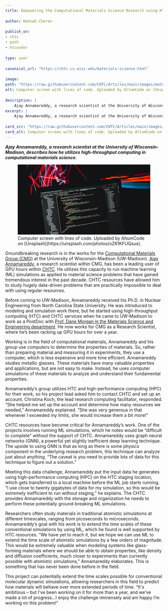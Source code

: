```yaml
---
title: Empowering the Computational Materials Science Research using HTC

author: Hannah Cheren

publish_on:
- chtc
- path
- htcondor

type: user

canonical_url: "https://chtc.cs.wisc.edu/materials-science.html"

image:
path: "https://raw.githubusercontent.com/CHTC/Articles/main/images/materials-science.jpg"
alt: Computer screen with lines of code. Uploaded by AltumCode on [Unsplash](https://unsplash.com/photos/oZ61KFUQsus).

description: |
    Ajay Annamareddy, a research scientist at the University of Wisconsin-Madison, describes how he utilizes high-throughput computing in computational materials science.
excerpt: |
    Ajay Annamareddy, a research scientist at the University of Wisconsin-Madison, describes how he utilizes high-throughput computing in computational materials science.

card_src: "https://raw.githubusercontent.com/CHTC/Articles/main/images/materials-science.jpg"
card_alt: Computer screen with lines of code. Uploaded by AltumCode on [Unsplash](https://unsplash.com/photos/oZ61KFUQsus).
---
```

  ***Ajay Annamareddy, a research scientist at the University of Wisconsin-Madison, describes how he utilizes high-throughput computing in computational materials science.***

  <figure>
  <img class="w-100" src="https://raw.githubusercontent.com/CHTC/Articles/main/images/materials-science.jpg" alt="Computer screen with lines of code. Uploaded by AltumCode on [Unsplash](https://unsplash.com/photos/oZ61KFUQsus)."/>
  <figcaption class="figure-caption">Computer screen with lines of code. Uploaded by AltumCode on [Unsplash](https://unsplash.com/photos/oZ61KFUQsus).<br/></figcaption>
</figure>

  Groundbreaking research is in the works for the [Computational Materials Group (CMG)](https://matmodel.engr.wisc.edu/) at the University of Wisconsin-Madison (UW-Madison). [Ajay Annamareddy](https://matmodel.engr.wisc.edu/members/), a research scientist within CMG, has been a leading user of GPU hours within [CHTC](https://chtc.cs.wisc.edu/). He utilizes this capacity to run machine learning (ML) simulations as applied to material science problems that have gained tremendous interest in the past decade. CHTC resources have allowed him to study hugely data-driven problems that are practically impossible to deal with using regular resources.

  Before coming to UW-Madison, Annamareddy received his Ph.D. in Nuclear Engineering from North Carolina State University. He was introduced to modeling and simulation work there, but he started using high-throughput computing (HTC) and CHTC services when he came to UW-Madison to work as a PostDoc with [Prof. Dane Morgan in the Materials Science and Engineering department](https://energy.wisc.edu/about/energy-experts/dane-morgan). He now works for CMG as a Research Scientist, where he’s been racking up GPU hours for over a year. 

  Working is in the field of computational materials, Annamareddy and his group use computers to determine the properties of materials. So, rather than preparing material and measuring it in experiments, they use a computer, which is less expensive and more time efficient. Annamareddy studies metallic glasses. These materials have many valuable properties and applications, but are not easy to make. Instead, he uses computer simulations of these materials to analyze and understand their fundamental properties.

  Annamareddy’s group utilizes HTC and high-performance computing (HPC) for their work, so his project lead asked him to contact CHTC and set up an account. Christina Koch, the lead research computing facilitator, responded. “She helped me set up the account and determine how many resources we needed,” Annamareddy explained. “She was very generous in that whenever I exceeded my limits, she would increase them a bit more!”

  CHTC resources have become critical for Annamareddy’s work. One of the projects involves running ML simulations, which he notes would be “difficult to complete” without the support of CHTC. Annamareddy uses graph neural networks (GNN), a powerful yet slightly inefficient deep learning technique. The upside to using GNN is that as long as there is some physics component in the underlying research problem, this technique can analyze just about anything. “The caveat is you need to provide lots of data for this technique to figure out a solution.” 

  Meeting this data challenge, Annamareddy put the input data he generates using high-performance computing (HPC) on the HTC staging location, which gets transferred to a local machine before the ML job starts running. “I use close to twenty gigabytes of data for my simulation, so this would be extremely inefficient to run without staging,” he explains. The CHTC provides Annamareddy with the storage and organization he needs to perform these potentially ground-breaking ML simulations. 

  Researchers often study materials in traditional atomistic simulations at different timescales, ranging from picoseconds to microseconds. Annamareddy’s goal with his work is to extend the time scales of these conventional simulations by using ML, which he found is well supported by HTC resources. “We have yet to reach it, but we hope we can use ML to extend the time scale of atomistic simulations by a few orders of magnitude. This would be extremely valuable when modeling systems like glass-forming materials where we should be able to obtain properties, like density and diffusion coefficients, much closer to experiments than currently possible with atomistic simulations,” Annamareddy elaborates. This is something that has never been done before in the field.

  This project can potentially extend the time scales possible for conventional molecular dynamic simulations, allowing researchers in this field to predict how materials will behave over more extended periods of time. “It's ambitious – but I’ve been working on it for more than a year, and we’ve made a lot of progress…I enjoy the challenge immensely and am happy I’m working on this problem!”
